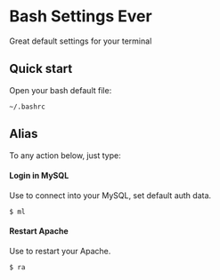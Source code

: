 # Bash Settings Ever
Great default settings for your terminal

## Quick start
Open your bash default file:
```shell
~/.bashrc
```

## Alias
To any action below, just type:

#### Login in MySQL
Use to connect into your MySQL, set default auth data.
```shell
$ ml
```

#### Restart Apache
Use to restart your Apache.
```shell
$ ra
```




